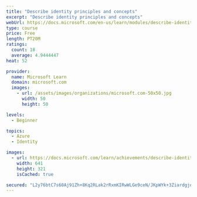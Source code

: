 ```yaml
---
title: "Describe identity principles and concepts"
excerpt: "Describe identity principles and concepts"
webUrl: https://docs.microsoft.com/en-us/learn/modules/describe-identity-principles-concepts/
type: course
price: Free
length: PT20M
ratings:
  count: 18
  average: 4.9444447
heat: 52

provider:
  name: Microsoft Learn
  domain: microsoft.com
  images:
    - url: /assets/images/organizations/microsoft.com-50x50.jpg
      width: 50
      height: 50

levels:
  - Beginner

topics:
  - Azure
  - Identity

images:
  - url: https://docs.microsoft.com/learn/achievements/describe-identity-principles-and-concepts-social.png
    width: 641
    height: 321
    isCached: true

secured: "L2y76btC7s60Aj91Zh+8Kq2RLak2rRxmKIRwWLGe9ceN/JKpWYk+3ZiardgjqmQ1BDTV408mhpel8eEYCNTOYH1TKLY+ehJhSiDicVCiZMrBtv2GRsKTH7z0zUJAv5Sm2fsMsw6ZNCcTKQababkAxQRdttzeYlTXnmrwlys7l1ON7v3gwNjAoJi8tb8/NEMQg6UbtHFajx43sYzId+DsHjnyTkQ1EPuYaagkeEycMpyfkzG0V6Y8W3s5iV2ToSXNTvoeo5AO6rqcG19Lw3bkevCD8IzZd2k3GZrXm1iMLD4owruZv2DTSfVC2TuUd3zwJpU/9mDSNSYq003PfeCxnfneHY4edplRPuP3FDOTNA3kPkWjyqeIqaSa0Y2yPyNIr0QWkhAwfu3xLAt+E6EXveVAaNnbJJcgt51qmjDlzOs=;tayehOPTF6blsLyNKjSEVQ=="
---
```


